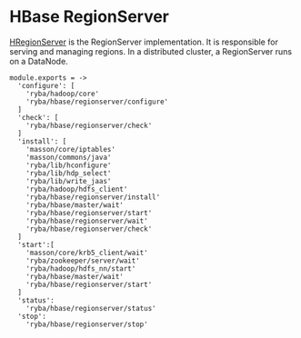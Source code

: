 
# HBase RegionServer
[HRegionServer](http://hbase.apache.org/book.html#regionserver.arch) is the RegionServer implementation.
It is responsible for serving and managing regions. In a distributed cluster, a RegionServer runs on a DataNode.

    module.exports = ->
      'configure': [
        'ryba/hadoop/core'
        'ryba/hbase/regionserver/configure'
      ]
      'check': [
        'ryba/hbase/regionserver/check'
      ]
      'install': [
        'masson/core/iptables'
        'masson/commons/java'
        'ryba/lib/hconfigure'
        'ryba/lib/hdp_select'
        'ryba/lib/write_jaas'
        'ryba/hadoop/hdfs_client'
        'ryba/hbase/regionserver/install'
        'ryba/hbase/master/wait'
        'ryba/hbase/regionserver/start'
        'ryba/hbase/regionserver/wait'
        'ryba/hbase/regionserver/check'
      ]
      'start':[
        'masson/core/krb5_client/wait'
        'ryba/zookeeper/server/wait'
        'ryba/hadoop/hdfs_nn/start'
        'ryba/hbase/master/wait'
        'ryba/hbase/regionserver/start'
      ]
      'status':
        'ryba/hbase/regionserver/status'
      'stop':
        'ryba/hbase/regionserver/stop'
